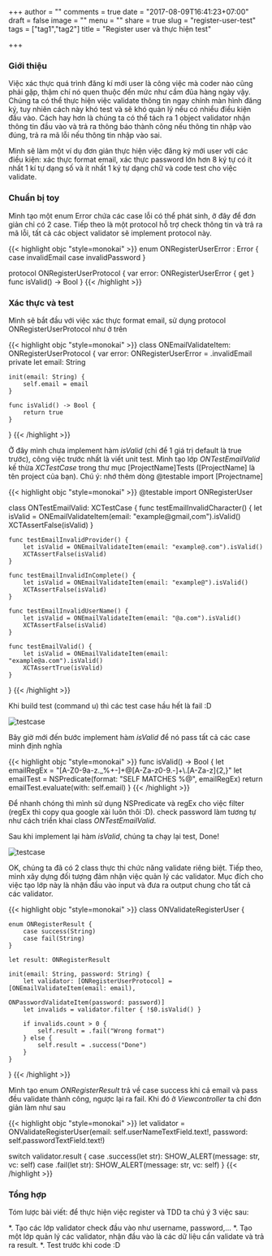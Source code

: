 +++
author = ""
comments = true
date = "2017-08-09T16:41:23+07:00"
draft = false
image = ""
menu = ""
share = true
slug = "register-user-test"
tags = ["tag1","tag2"]
title = "Register user và thực hiện test"

+++

### Giới thiệu

Việc xác thực quá trình đăng kí mới user là công việc mà coder nào cũng phải gặp, thậm chí nó quen thuộc đến mức như cầm đũa hàng ngày vậy. Chúng ta có thể thực hiện việc validate thông tin ngay chính màn hình đăng ký, tuy nhiên cách này khó test và sẽ khó quản lý nếu có nhiều điều kiện đầu vào. Cách hay hơn là chúng ta có thể tách ra 1 object validator nhận thông tin đầu vào và trả ra thông báo thành công nếu thông tin nhập vào đúng, trả ra mã lỗi nếu thông tin nhập vào sai. 

Mình sẽ làm một ví dụ đơn giản thực hiện việc đăng ký mới user với các điều kiện: xác thực format email, xác thực password lớn hơn 8 ký tự có ít nhất 1 kí tự dạng số và ít nhất 1 ký tự dạng chữ và code test cho việc validate.

### Chuẩn bị toy
Mình tạo một enum Error chứa các case lỗi có thể phát sinh, ở đây để đơn giản chỉ có 2 case. Tiếp theo là một protocol hỗ trợ check thông tin và trả ra mã lỗi, tất cả các object validator sẽ implement protocol này.

{{< highlight objc "style=monokai" >}}
enum ONRegisterUserError : Error {
    case invalidEmail
    case invalidPassword
}

protocol ONRegisterUserProtocol {
    var error: ONRegisterUserError { get }
    func isValid() -> Bool
}
{{< /highlight >}}

### Xác thực và test

Mình sẽ bắt đầu với việc xác thực format email, sử dụng protocol ONRegisterUserProtocol như ở trên

{{< highlight objc "style=monokai" >}}
class ONEmailValidateItem: ONRegisterUserProtocol {
    var error: ONRegisterUserError = .invalidEmail
    private let email: String
    
    init(email: String) {
        self.email = email
    }
   
    func isValid() -> Bool {
        return true
    }
}
{{< /highlight >}}

Ở đây mình chưa implement hàm *isValid* (chỉ để 1 giá trị default là true trước), công việc trước nhất là viết unit test.
Mình tạo lớp *ONTestEmailValid* kế thừa *XCTestCase* trong thư mục [ProjectName]Tests ([ProjectName] là tên project của bạn).
Chú ý: nhớ thêm dòng @testable import [Projectname]

{{< highlight objc "style=monokai" >}}
@testable import ONRegisterUser

class ONTestEmailValid: XCTestCase {
    func testEmailInvalidCharacter() {
        let isValid = ONEmailValidateItem(email: "example@gmail,com").isValid()
        XCTAssertFalse(isValid)
    }
    
    func testEmailInvalidProvider() {
        let isValid = ONEmailValidateItem(email: "example@.com").isValid()
        XCTAssertFalse(isValid)
    }
    
    func testEmailInvalidInComplete() {
        let isValid = ONEmailValidateItem(email: "example@").isValid()
        XCTAssertFalse(isValid)
    }
    
    func testEmailInvalidUserName() {
        let isValid = ONEmailValidateItem(email: "@a.com").isValid()
        XCTAssertFalse(isValid)
    }
    
    func testEmailValid() {
        let isValid = ONEmailValidateItem(email: "example@a.com").isValid()
        XCTAssertTrue(isValid)
    }
}
{{< /highlight >}}

Khi build test (command u) thì các test case hầu hết là fail :D

![testcase](/hugosite/images/note/testcase.png)

Bây giờ mới đến bước implement hàm *isValid* để nó pass tất cả các case mình định nghĩa

{{< highlight objc "style=monokai" >}}
func isValid() -> Bool {
    let emailRegEx = "[A-Z0-9a-z._%+-]+@[A-Za-z0-9.-]+\\.[A-Za-z]{2,}"
    let emailTest = NSPredicate(format: "SELF MATCHES %@", emailRegEx)
    return emailTest.evaluate(with: self.email)
}
{{< /highlight >}}

Để nhanh chóng thì mình sử dụng NSPredicate và regEx cho việc filter (regEx thì copy qua google xài luôn thôi :D).
check password làm tương tự như cách triển khai class *ONTestEmailValid*. 

Sau khi implement lại hàm *isValid*, chúng ta chạy lại test, Done!

![testcase](/hugosite/images/note/testcase_pass.png)

OK, chúng ta đã có 2 class thực thi chức năng validate riêng biệt. Tiếp theo, mình xây dựng đối tượng đảm nhận việc quản lý các validator. Mục đích cho việc tạo lớp này là nhận đầu vào input và đưa ra output chung cho tất cả các validator.

{{< highlight objc "style=monokai" >}}
class ONValidateRegisterUser {
    
    enum ONRegisterResult {
        case success(String)
        case fail(String)
    }
    
    let result: ONRegisterResult
    
    init(email: String, password: String) {
        let validator: [ONRegisterUserProtocol] = [ONEmailValidateItem(email: email),
                                                   ONPasswordValidateItem(password: password)]
        let invalids = validator.filter { !$0.isValid() }
        
        if invalids.count > 0 {
            self.result = .fail("Wrong format")
        } else {
            self.result = .success("Done")
        }
    }
}
{{< /highlight >}}

Mình tạo enum *ONRegisterResult* trả về case success khi cả email và pass đều validate thành công, ngược lại ra fail.
Khi đó ở *Viewcontroller* ta chỉ đơn giản làm như sau

{{< highlight objc "style=monokai" >}}
let validator = ONValidateRegisterUser(email: self.userNameTextField.text!, password: self.passwordTextField.text!)

switch validator.result {
case .success(let str):
    SHOW_ALERT(message: str, vc: self)
case .fail(let str):
    SHOW_ALERT(message: str, vc: self)
}
{{< /highlight >}}

### Tổng hợp
Tóm lược bài viết: để thực hiện việc register và TDD ta chú ý 3 việc sau:

*. Tạo các lớp validator check đầu vào như username, password,...
*. Tạo một lớp quản lý các validator, nhận đầu vào là các dữ liệu cần validate và trả ra result.
*. Test trước khi code :D




